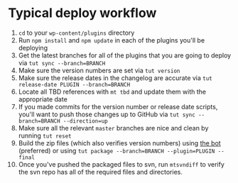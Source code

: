 # Typical deploy workflow

1. `cd` to your `wp-content/plugins` directory
1. Run `npm install` and `npm update` in each of the plugins you'll be deploying
1. Get the latest branches for all of the plugins that you are going to deploy via `tut sync --branch=BRANCH`
1. Make sure the version numbers are set via `tut version`
1. Make sure the release dates in the changelog are accurate via `tut release-date PLUGIN --branch=BRANCH`
1. Locate all TBD references with `mt tbd` and update them with the appropriate date
1. If you made commits for the version number or release date scripts, you'll want to push those changes up to GitHub via `tut sync --branch=BRANCH --direction=up`
1. Make sure all the relevant `master` branches are nice and clean by running `tut reset`
1. Build the zip files (which also verifies version numbers) using [the bot](https://inside.tri.be/plugins-packaging-with-the-bot/) (preferred) or using `tut package --branch=BRANCH --plugin=PLUGIN --final`
1. Once you've pushed the packaged files to svn, run `mtsvndiff` to verify the svn repo has all of the required files and directories.
